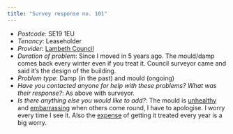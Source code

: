 ```yaml
---
title: "Survey response no. 101"
---
```


- *Postcode*: SE19 1EU 
- *Tenancy*: Leaseholder 
- *Provider*: [Lambeth Council](providers/Lambeth)
- *Duration of problem*: Since I moved in 5 years ago. The mould/damp comes back every winter even if you treat it. Council surveyor came and said it’s the design of the building.
- *Problem type*: Damp (in the past) and mould (ongoing)
- *Have you contacted anyone for help with these problems? What was their response?*: As above with surveyor. 
- *Is there anything else you would like to add?*: The mould is [unhealthy](cause-effect-affect/health) and [embarrassing](cause-effect-affect/Shame) when others come round, I have to apologise. I worry every time I see it. Also the [expense](cause-effect-affect/finances) of getting it treated every year is a big worry. 